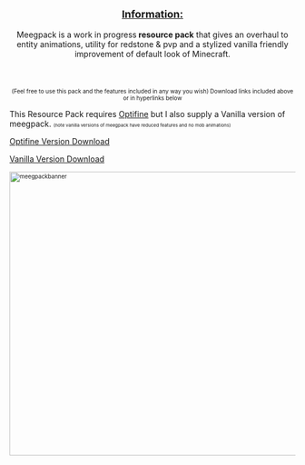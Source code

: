 <p style="text-align: center;"><strong><span style="text-decoration: underline; font-size: 18px;">Information:</span></strong><br /><br />Meegpack is a work in progress<strong> resource pack</strong> that gives an overhaul to entity animations, utility for redstone &amp; pvp and a stylized vanilla friendly improvement of default look of Minecraft.<br /><br /><br /><br /><span style="font-size: 10px;"> (Feel free to use this pack and the features included in any way you wish) Download links included above or in hyperlinks below</span></p>
<p>This Resource Pack requires <a title="Optifine" href="https://optifine.net/downloads" target="_blank" rel="noopener noreferrer">Optifine</a>&nbsp;but I also supply a Vanilla version of meegpack. <span style="font-size: 10px;"><span style="font-size: 8px;">(note vanilla versions of meegpack have reduced features and no mob animations)
<p><a title="optdownload" href="https://github.com/mmeeg/meegpack/raw/main/MeegPack3.1%20optifine.zip" target="_blank" rel="noopener noreferrer">Optifine Version Download</a>
<p><a title="vanidownload" href="https://github.com/mmeeg/meegpack/raw/main/MeegPack3.1%20vanilla.zip" target="_blank" rel="noopener noreferrer">Vanilla Version Download</a>
</span> </span></p>
<p><span style="font-size: 10px;"><img src="https://cdn.discordapp.com/attachments/728398155141349416/918627400722575390/peeckpack_banner2.png" alt="meegpackbanner" width="1903" height="500" /></span></p>
<p>&nbsp;</p>
<p>&nbsp;</p>
